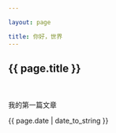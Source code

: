 ```yaml
---

layout: page

title: 你好，世界
---
```


<h2>{{ page.title }}</h2>
　　
<p>我的第一篇文章</p>

<p>{{ page.date | date_to_string }}</p>